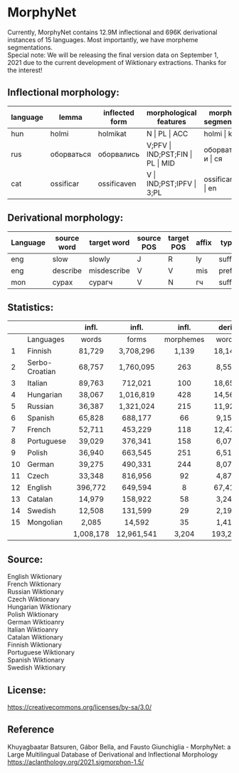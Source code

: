 # MorphyNet

Currently, MorphyNet contains 12.9M inflectional and 696K derivational instances of 15 languages. Most importantly, we have morpheme segmentations.  
Special note: We will be releasing the final version data on September 1, 2021 due to the current development of Wiktionary extractions. Thanks for the interest!


## Inflectional morphology:

|language| lemma |	inflected form |  morphological features | morpheme segmentation|
| --- | --- |	--- | --- | --- |
|hun|holmi| holmikat| N \| PL \| ACC	| holmi \| k \| at |
|rus|оборваться| оборвались | V;PFV \| IND;PST;FIN \| PL \| MID | оборвать \| л \| и \| ся |
|cat|ossificar|ossificaven| V \| IND;PST;IPFV \| 3;PL | ossificar \| ava \| en|

## Derivational morphology:

| Language | source word | target word | source POS | target POS | affix | type   |
|----------|-------------|-------------|------------|------------|-------|--------|
| eng      | slow        | slowly      | J          | R          | ly    | suffix |
| eng      | describe    | misdescribe | V          | V          | mis   | prefix |
| mon      | сурах       | сурагч      | V          | N          | гч    | suffix |


## Statistics:

|    |                |  infl.  |    infl.   |   infl.   |  deri.  |   deri. |   deri.   |            |
|----|----------------|:-------:|:----------:|:---------:|:-------:|--------:|:---------:|-----------:|
|    | Languages      |  words  |    forms   | morphemes |  words  |  forms  | morphemes |    total   |
| 1  | Finnish        |    81,729 |  3,708,296 |     1,139 |  18,142 |  36,843 |       446 |  3,745,139 |
| 2  | Serbo-Croatian |    68,757 |  1,760,095 |       263 |   8,553 |   4,916 |       429 |  1,765,011 |
| 3  | Italian        |    89,763 |    712,021 |       100 |  18,650 |  58,848 |       749 |    770,869 |
| 4  | Hungarian      |    38,067 |  1,016,819 |       428 |  14,566 |  28,177 |       832 |  1,044,996 |
| 5  | Russian        |    36,387 |  1,321,024 |       215 |  11,922 |  93,039 |       575 |  1,414,063 |
| 6  | Spanish        |    65,828 |    688,177 |        66 |   9,159 |  25,080 |       490 |    713,257 |
| 7  | French         |    52,711 |    453,229 |       118 |  12,473 |  72,952 |       636 |    526,181 |
| 8  | Portuguese     |    39,029 |    376,341 |       158 |   6,076 |  11,774 |       387 |    388,115 |
| 9  | Polish         |    36,940 |    663,545 |       251 |   6,518 |  58,711 |       405 |    722,256 |
| 10 | German         |    39,275 |    490,331 |       244 |   8,070 |  29,381 |       465 |    519,712 |
| 11 | Czech          |    33,348 |    816,956 |        92 |   4,875 |  32,336 |       318 |    849,292 |
| 12 | English        |   396,772 |    649,594 |         8 |  67,412 | 225,131 |     2,445 |    874,725 |
| 13 | Catalan        |    14,979 |    158,922 |        58 |   3,244 |   8,018 |       220 |    166,940 |
| 14 | Swedish        |    12,508 |    131,599 |        29 |   2,190 |   9,244 |       217 |    140,843 |
| 15 | Mongolian      |     2,085 |     14,592 |        35 |   1,410 |   1,629 |       229 |     16,221 |
|    |                | 1,008,178 | 12,961,541 |     3,204 | 193,260 | 696,079 |     8,843 | 13,657,620 |
## Source:
English Wiktionary <br />
French Wiktionary <br />
Russian Wiktionary <br />
Czech Wiktionary <br />
Hungarian Wiktionary <br />
Polish Wiktionary <br />
German Wiktioanry <br />
Italian Wiktioanry <br />
Catalan Wiktionary <br />
Finnish Wiktionary <br />
Portuguese Wiktionary <br />
Spanish Wiktionary <br />
Swedish Wiktionary <br />


## License: 
https://creativecommons.org/licenses/by-sa/3.0/



## Reference
Khuyagbaatar Batsuren, Gábor Bella, and Fausto Giunchiglia - MorphyNet: a Large Multilingual Database of Derivational and Inflectional Morphology
https://aclanthology.org/2021.sigmorphon-1.5/

